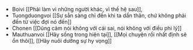 - Boivi [[Phải làm vì những người khác, vì thế hệ sau]], 
- Tuongduongvoi [[Sự sẵn sàng chỉ đến khi ta dấn thân, chứ không phải đến từ việc đợi nó đến]]
- Chonen [[Dũng cảm nói không với cái sai, nói không với điều phi lý]]
- Mauthuanvoi [[Hãy sống trong hiện tại]], [[Mọi chuyện rồi nhất định sẽ ổn thôi]], [[Hãy nuôi dưỡng sự hy vọng]]